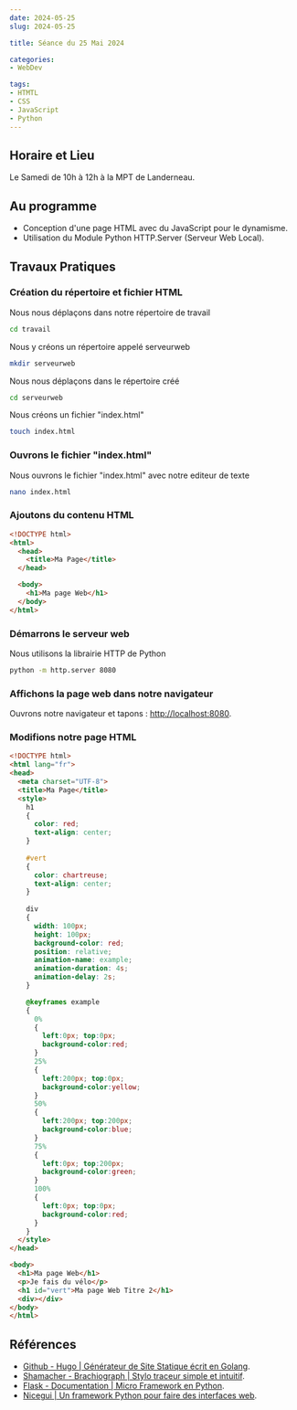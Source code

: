 ```yaml
---
date: 2024-05-25
slug: 2024-05-25

title: Séance du 25 Mai 2024

categories:
- WebDev

tags:
- HTMTL
- CSS
- JavaScript
- Python
---
```


## Horaire et Lieu
Le Samedi de 10h à 12h à la MPT de Landerneau.

## Au programme
- Conception d'une page HTML avec du JavaScript pour le dynamisme.
- Utilisation du Module Python HTTP.Server (Serveur Web Local).

## Travaux Pratiques
### Création du répertoire et fichier HTML

Nous nous déplaçons dans notre répertoire de travail
```sh
cd travail
```
Nous y créons un répertoire appelé serveurweb
```sh
mkdir serveurweb
```
Nous nous déplaçons dans le répertoire créé
```sh
cd serveurweb
```
Nous créons un fichier "index.html"
```sh
touch index.html
```

### Ouvrons le fichier "index.html"
Nous ouvrons le fichier "index.html" avec notre editeur de texte
```sh
nano index.html
```

### Ajoutons du contenu HTML
```html
<!DOCTYPE html>
<html>
  <head>
    <title>Ma Page</title>
  </head>

  <body>
    <h1>Ma page Web</h1>
  </body>
</html>
```

### Démarrons le serveur web
Nous utilisons la librairie HTTP de Python
```sh
python -m http.server 8080
```

### Affichons la page web dans notre navigateur
Ouvrons notre navigateur et tapons : [http://localhost:8080](http://localhost:8080).

### Modifions notre page HTML
```html
<!DOCTYPE html>
<html lang="fr">
<head>
  <meta charset="UTF-8">  
  <title>Ma Page</title>
  <style>
    h1 
    {
      color: red;
      text-align: center;
    }
    
    #vert 
    {
      color: chartreuse;
      text-align: center;
    }
    
    div 
    {
      width: 100px;
      height: 100px;
      background-color: red;
      position: relative;
      animation-name: example;
      animation-duration: 4s;
      animation-delay: 2s;
    }

    @keyframes example 
    {
      0%
      {
        left:0px; top:0px;
        background-color:red;
      }
      25%  
      { 
        left:200px; top:0px;
        background-color:yellow;
      }
      50%  
      {
        left:200px; top:200px;
        background-color:blue;
      }
      75%
      {
        left:0px; top:200px;
        background-color:green; 
      }
      100% 
      {
        left:0px; top:0px;
        background-color:red; 
      }
    }
  </style>
</head>

<body>
  <h1>Ma page Web</h1>
  <p>Je fais du vélo</p>
  <h1 id="vert">Ma page Web Titre 2</h1>
  <div></div>
</body>
</html>
```

## Références
- [Github - Hugo | Générateur de Site Statique écrit en Golang](https://github.com/gohugoio/hugo).
- [Shamacher - Brachiograph | Stylo traceur simple et intuitif](https://shamacher.eu/blog/brachiograph/).
- [Flask - Documentation | Micro Framework en Python](https://flask.palletsprojects.com/en/3.0.x/).
- [Nicegui | Un framework Python pour faire des interfaces web](https://nicegui.io/).